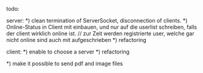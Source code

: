todo:

server:
*) clean termination of ServerSocket, disconnection of clients.
*) Online-Status in Client mit einbauen, und nur auf die userlist schreiben, falls der client wirklich online ist.
            // zur Zeit werden registrierte user, welche gar nicht online sind auch mit aufgeschrieben
*) refactoring

client:
*) enable to choose a server
*) refactoring

*) make it possible to send pdf and image files

